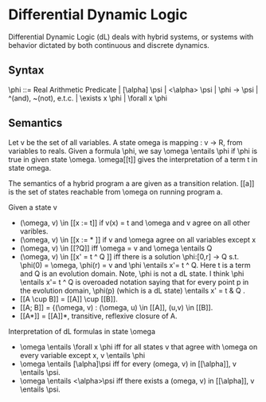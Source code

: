 Differential Dynamic Logic
==========================

Differential Dynamic Logic (dL) deals with hybrid systems, or systems with
behavior dictated by both continuous and discrete dynamics.

Syntax
------

\phi ::= Real Arithmetic Predicate
       | [\alpha] \psi
       | <\alpha> \psi
       | \phi -> \psi
       | ^(and), ~(not), e.t.c.
       | \exists x \phi
       | \forall x \phi

Semantics
---------

Let v be the set of all variables. A state omega is
mapping : v -> R, from variables to reals. Given a formula
\phi, we say \omega \entails \phi if \phi is true in given
state \omega. \omega[[t]] gives the interpretation of a term
t in state omega.

The semantics of a hybrid program a are given as a transition
relation. [[a]] is the set of states reachable from \omega on
running program a.

Given a state v
 - (\omega, v) \in [[x := t]] if v(x) = t and \omega and v agree on all
   other varibles.
 - (\omega, v) \in [[x := * ]] if v and \omega agree on all variables except x
 - (\omega, v) \in [[?Q]] iff \omega = v and \omega \entails Q
 - (\omega, v) \in [[x' = t ^ Q ]] iff there is a solution \phi:[0,r] -> Q s.t.
   \phi(0) = \omega, \phi(r) = v and \phi \entails x'= t ^ Q. Here t is a term
   and Q is an evolution domain. Note, \phi is not a dL state.
   I think \phi \entails x'= t ^ Q is overoaded notation saying that for every
   point p in the evolution domain, \phi(p) (which is a dL state) \entails x' =
   t & Q .
 - [[A \cup B]] = [[A]] \cup [[B]].
 - [[A; B]] = {(\omega, v) : (\omega, u) \in [[A]], (u,v) \in [[B]].
 - [[A*]] = [[A]]*, transitive, reflexive closure of A.

Interpretation of dL formulas in state \omega
 - \omega \entails \forall x \phi iff for all states v that agree with \omega
   on every variable except x, v \entails \phi
 - \omega \entails [\alpha]\psi iff for every (omega, v) in [[\alpha]],
   v \entails \psi.
 - \omega \entails <\alpha>\psi iff there exists a (omega, v) in [[\alpha]],
   v \entails \psi.





